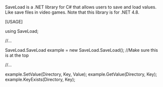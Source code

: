SaveLoad is a .NET library for C# that allows users to save and load values. Like save files in video games. Note that this library is for .NET 4.8.

[USAGE]

using SaveLoad;

//...

SaveLoad.SaveLoad example = new SaveLoad.SaveLoad(); //Make sure this is at the top

//...

example.SetValue(Directory, Key, Value);
example.GetValue(Directory, Key);
example.KeyExists(Directory, Key);
